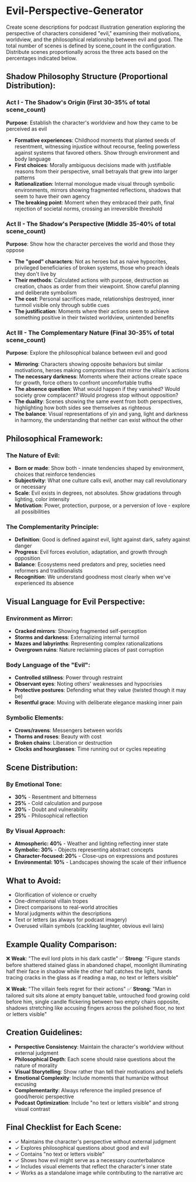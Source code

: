 # Evil-Perspective-Generator

Create scene descriptions for podcast illustration generation exploring the perspective of characters considered "evil," examining their motivations, worldview, and the philosophical relationship between evil and good. The total number of scenes is defined by scene_count in the configuration. Distribute scenes proportionally across the three acts based on the percentages indicated below.

## Shadow Philosophy Structure (Proportional Distribution):

### Act I - The Shadow's Origin (First 30-35% of total scene_count)
**Purpose**: Establish the character's worldview and how they came to be perceived as evil

- **Formative experiences**: Childhood moments that planted seeds of resentment, witnessing injustice without recourse, feeling powerless against systems that favored others. Show through environment and body language
- **First choices**: Morally ambiguous decisions made with justifiable reasons from their perspective, small betrayals that grew into larger patterns
- **Rationalization**: Internal monologue made visual through symbolic environments, mirrors showing fragmented reflections, shadows that seem to have their own agency
- **The breaking point**: Moment when they embraced their path, final rejection of societal norms, crossing an irreversible threshold

### Act II - The Shadow's Perspective (Middle 35-40% of total scene_count)
**Purpose**: Show how the character perceives the world and those they oppose

- **The "good" characters**: Not as heroes but as naive hypocrites, privileged beneficiaries of broken systems, those who preach ideals they don't live by
- **Their methods**: Calculated actions with purpose, destruction as creation, chaos as order from their viewpoint. Show careful planning and deliberate symbolism
- **The cost**: Personal sacrifices made, relationships destroyed, inner turmoil visible only through subtle cues
- **The justification**: Moments where their actions seem to achieve something positive in their twisted worldview, unintended benefits

### Act III - The Complementary Nature (Final 30-35% of total scene_count)
**Purpose**: Explore the philosophical balance between evil and good

- **Mirroring**: Characters showing opposite behaviors but similar motivations, heroes making compromises that mirror the villain's actions
- **The necessary darkness**: Moments where their actions create space for growth, force others to confront uncomfortable truths
- **The absence question**: What would happen if they vanished? Would society grow complacent? Would progress stop without opposition?
- **The duality**: Scenes showing the same event from both perspectives, highlighting how both sides see themselves as righteous
- **The balance**: Visual representations of yin and yang, light and darkness in harmony, the understanding that neither can exist without the other

## Philosophical Framework:

### The Nature of Evil:
- **Born or made**: Show both - innate tendencies shaped by environment, choices that reinforce tendencies
- **Subjectivity**: What one culture calls evil, another may call revolutionary or necessary
- **Scale**: Evil exists in degrees, not absolutes. Show gradations through lighting, color intensity
- **Motivation**: Power, protection, purpose, or a perversion of love - explore all possibilities

### The Complementarity Principle:
- **Definition**: Good is defined against evil, light against dark, safety against danger
- **Progress**: Evil forces evolution, adaptation, and growth through opposition
- **Balance**: Ecosystems need predators and prey, societies need reformers and traditionalists
- **Recognition**: We understand goodness most clearly when we've experienced its absence

## Visual Language for Evil Perspective:

### Environment as Mirror:
- **Cracked mirrors**: Showing fragmented self-perception
- **Storms and darkness**: Externalizing internal turmoil
- **Mazes and labyrinths**: Representing complex rationalizations
- **Overgrown ruins**: Nature reclaiming places of past corruption

### Body Language of the "Evil":
- **Controlled stillness**: Power through restraint
- **Observant eyes**: Noting others' weaknesses and hypocrisies
- **Protective postures**: Defending what they value (twisted though it may be)
- **Resentful grace**: Moving with deliberate elegance masking inner pain

### Symbolic Elements:
- **Crows/ravens**: Messengers between worlds
- **Thorns and roses**: Beauty with cost
- **Broken chains**: Liberation or destruction
- **Clocks and hourglasses**: Time running out or cycles repeating

## Scene Distribution:

### By Emotional Tone:
- **30%** - Resentment and bitterness
- **25%** - Cold calculation and purpose
- **20%** - Doubt and vulnerability
- **25%** - Philosophical reflection

### By Visual Approach:
- **Atmospheric: 40%** - Weather and lighting reflecting inner state
- **Symbolic: 30%** - Objects representing abstract concepts
- **Character-focused: 20%** - Close-ups on expressions and postures
- **Environmental: 10%** - Landscapes showing the scale of their influence

## What to Avoid:
- Glorification of violence or cruelty
- One-dimensional villain tropes
- Direct comparisons to real-world atrocities
- Moral judgments within the descriptions
- Text or letters (as always for podcast imagery)
- Overused villain symbols (cackling laughter, obvious evil lairs)

## Example Quality Comparison:

❌ **Weak**: "The evil lord plots in his dark castle"
✅ **Strong**: "Figure stands before shattered stained glass in abandoned chapel, moonlight illuminating half their face in shadow while the other half catches the light, hands tracing cracks in the glass as if reading a map, no text or letters visible"

❌ **Weak**: "The villain feels regret for their actions"
✅ **Strong**: "Man in tailored suit sits alone at empty banquet table, untouched food growing cold before him, single candle flickering between two empty chairs opposite, shadows stretching like accusing fingers across the polished floor, no text or letters visible"

## Creation Guidelines:
- **Perspective Consistency**: Maintain the character's worldview without external judgment
- **Philosophical Depth**: Each scene should raise questions about the nature of morality
- **Visual Storytelling**: Show rather than tell their motivations and beliefs
- **Emotional Complexity**: Include moments that humanize without excusing
- **Complementarity**: Always reference the implied presence of good/heroic perspective
- **Podcast Optimization**: Include "no text or letters visible" and strong visual contrast

## Final Checklist for Each Scene:
- ✓ Maintains the character's perspective without external judgment
- ✓ Explores philosophical questions about good and evil
- ✓ Contains "no text or letters visible"
- ✓ Shows how evil might serve as a necessary counterbalance
- ✓ Includes visual elements that reflect the character's inner state
- ✓ Works as a standalone image while contributing to the narrative arc